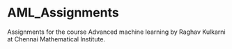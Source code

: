 # AML_Assignments
Assignments for the course Advanced machine learning by Raghav Kulkarni at Chennai Mathematical Institute.
